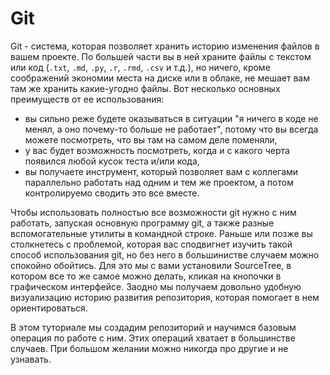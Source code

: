 # Git

Git - система, которая позволяет хранить историю изменения файлов в вашем проекте.
По большей части вы в ней храните файлы с текстом или код (`.txt`, `.md`, `.py`, `.r`, `.rmd`, `.csv` и т.д.), но ничего, кроме соображений экономии места на диске или в облаке, не мешает вам там же хранить какие-угодно файлы.
Вот несколько основных преимуществ от ее использования:
- вы сильно реже будете оказываться в ситуации "я ничего в коде не менял, а оно почему-то больше не работает", потому что вы всегда можете посмотреть, что вы там на самом деле поменяли,
- у вас будет возможность посмотреть, когда и с какого черта появился любой кусок теста и/или кода,
- вы получаете инструмент, который позволяет вам с коллегами параллельно работать над одним и тем же проектом, а потом контролируемо сводить это все вместе.

Чтобы использовать полностью все возможности git нужно с ним работать, запуская основную программу git, а также разные вспомогательные утилиты в командной строке.
Раньше или позже вы столкнетесь с проблемой, которая вас сподвигнет изучить такой способ использования git, но без него в большинистве случаем можно спокойно обойтись.
Для это мы с вами установили SourceTree, в котором все то же самое можно делать, кликая на кнопочки в графическом интерфейсе.
Заодно мы получаем довольно удобную визуализацию историю развития репозитория, которая помогает в нем ориентироваться.

В этом туториале мы создадим репозиторий и научимся базовым операция по работе с ним.
Этих операций хватает в большинстве случаев.
При большом желании можно никогда про другие и не узнавать.
